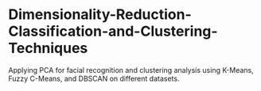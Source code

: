 # Dimensionality-Reduction-Classification-and-Clustering-Techniques
Applying PCA for facial recognition and clustering analysis using K-Means, Fuzzy C-Means, and DBSCAN on different datasets.
